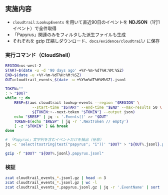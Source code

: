 ## 実施内容

- `cloudtrail:LookupEvents` を用いて直近90日のイベントを **NDJSON**（1行1イベント）で全件取得
- 「Papyrus」関連のみをフィルタした派生ファイルも生成
- それぞれを gzip 圧縮しダウンロード、`docs/evidence/cloudtrail/` に保存

### 実行コマンド（CloudShell）

```bash
REGION=us-west-2
START=$(date -u -d '90 days ago' +%Y-%m-%dT%H:%M:%SZ)
END=$(date -u +%Y-%m-%dT%H:%M:%SZ)
OUT=cloudtrail_events_$(date -u +%Y%m%dT%H%M%SZ).jsonl

TOKEN=""
: > "$OUT"
while :; do
    RESP=$(aws cloudtrail lookup-events --region "$REGION" \
            --start-time "$START" --end-time "$END" --max-results 50 \
            ${TOKEN:+--next-token "$TOKEN"} --output json)
    echo "$RESP" | jq -c '.Events[]' >> "$OUT"
    TOKEN=$(echo "$RESP" | jq -r '.NextToken // empty')
    [ -z "$TOKEN" ] && break
done

# 「Papyrus」文字列を含むイベントだけを抽出（任意）
jq -c 'select(tostring|test("papyrus"; "i"))' "$OUT" > "${OUT%.jsonl}.papyrus.jsonl"

gzip -f "$OUT" "${OUT%.jsonl}.papyrus.jsonl"
```

### 検証

```bash
zcat cloudtrail_events_*.jsonl.gz | head -n 3
zcat cloudtrail_events_*.jsonl.gz | wc -l
zcat cloudtrail_events_*.papyrus.jsonl.gz | jq -r '.EventName' | sort | uniq -c | sort -nr | head
```